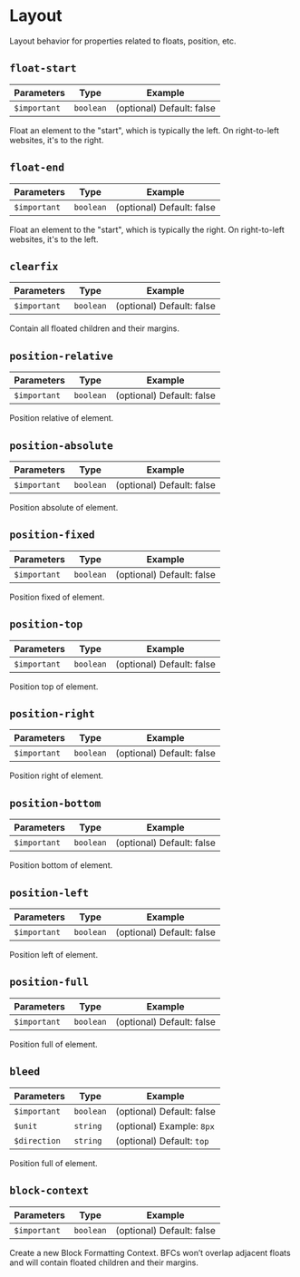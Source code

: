 # Layout

Layout behavior for properties related to floats, position, etc.


## `float-start`

| Parameters | Type | Example |
| ---------- | ---- | ------- |
| `$important` | `boolean` | (optional) Default: false |

Float an element to the "start", which is typically the left. On right-to-left
websites, it's to the right.


## `float-end`

| Parameters | Type | Example |
| ---------- | ---- | ------- |
| `$important` | `boolean` | (optional) Default: false |

Float an element to the "start", which is typically the right. On right-to-left
websites, it's to the left.


## `clearfix`

| Parameters | Type | Example |
| ---------- | ---- | ------- |
| `$important` | `boolean` | (optional) Default: false |

Contain all floated children and their margins.


## `position-relative`

| Parameters | Type | Example |
| ---------- | ---- | ------- |
| `$important` | `boolean` | (optional) Default: false |

Position relative of element.


## `position-absolute`

| Parameters | Type | Example |
| ---------- | ---- | ------- |
| `$important` | `boolean` | (optional) Default: false |

Position absolute of element.


## `position-fixed`

| Parameters | Type | Example |
| ---------- | ---- | ------- |
| `$important` | `boolean` | (optional) Default: false |

Position fixed of element.


## `position-top`

| Parameters | Type | Example |
| ---------- | ---- | ------- |
| `$important` | `boolean` | (optional) Default: false |

Position top of element.


## `position-right`

| Parameters | Type | Example |
| ---------- | ---- | ------- |
| `$important` | `boolean` | (optional) Default: false |

Position right of element.


## `position-bottom`

| Parameters | Type | Example |
| ---------- | ---- | ------- |
| `$important` | `boolean` | (optional) Default: false |

Position bottom of element.


## `position-left`

| Parameters | Type | Example |
| ---------- | ---- | ------- |
| `$important` | `boolean` | (optional) Default: false |

Position left of element.


## `position-full`

| Parameters | Type | Example |
| ---------- | ---- | ------- |
| `$important` | `boolean` | (optional) Default: false |

Position full of element.


## `bleed`

| Parameters | Type | Example |
| ---------- | ---- | ------- |
| `$important` | `boolean` | (optional) Default: false |
| `$unit` | `string` | (optional) Example: `8px` |
| `$direction` | `string` | (optional) Default: `top` |

Position full of element.


## `block-context`

| Parameters | Type | Example |
| ---------- | ---- | ------- |
| `$important` | `boolean` | (optional) Default: false |

Create a new Block Formatting Context. BFCs won’t overlap adjacent floats and
will contain floated children and their margins.
